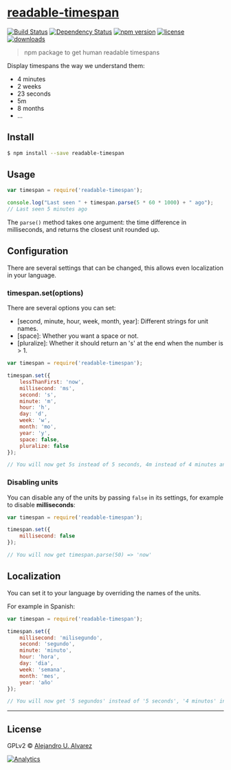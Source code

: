 [readable-timespan](http://urbanoalvarez.es/node-timespan)
=================

[![Build Status](http://img.shields.io/travis/aurbano/node-timespan/master.svg?style=flat-square)](https://travis-ci.org/aurbano/node-timespan)
[![Dependency Status](http://img.shields.io/david/aurbano/node-timespan.svg?style=flat-square)](https://david-dm.org/aurbano/node-timespan)
[![npm version](http://img.shields.io/npm/v/readable-timespan.svg?style=flat-square)](https://www.npmjs.org/package/readable-timespan)
[![license](http://img.shields.io/npm/l/readable-timespan.svg?style=flat-square)](https://www.npmjs.org/package/readable-timespan)
[![downloads](https://img.shields.io/npm/dm/readable-timespan.svg?style=flat-square)](https://www.npmjs.org/package/readable-timespan)

> npm package to get human readable timespans

Display timespans the way we understand them:

* 4 minutes
* 2 weeks
* 23 seconds
* 5m
* 8 months
* ...

## Install

```sh
$ npm install --save readable-timespan
```

## Usage

```js
var timespan = require('readable-timespan');

console.log("Last seen " + timespan.parse(5 * 60 * 1000) + " ago");
// Last seen 5 minutes ago
```

The `parse()` method takes one argument: the time difference in milliseconds, and returns the closest unit rounded up.

## Configuration

There are several settings that can be changed, this allows even localization in your language.

### timespan.set(options)

There are several options you can set:

* [second, minute, hour, week, month, year]: Different strings for unit names.
* [space]: Whether you want a space or not.
* [pluralize]: Whether it should return an 's' at the end when the number is > 1.

```js
var timespan = require('readable-timespan');

timespan.set({
    lessThanFirst: 'now',
    millisecond: 'ms',
    second: 's',
    minute: 'm',
    hour: 'h',
    day: 'd',
    week: 'w',
    month: 'mo',
    year: 'y',
    space: false,
    pluralize: false
});

// You will now get 5s instead of 5 seconds, 4m instead of 4 minutes and so on.
```

### Disabling units

You can disable any of the units by passing `false` in its settings, for example to disable **milliseconds**:


```js
var timespan = require('readable-timespan');

timespan.set({
    millisecond: false
});

// You will now get timespan.parse(50) => 'now' 
```


## Localization

You can set it to your language by overriding the names of the units.

For example in Spanish:
```js
var timespan = require('readable-timespan');

timespan.set({
    millisecond: 'milisegundo',
    second: 'segundo',
    minute: 'minuto',
    hour: 'hora',
    day: 'dia',
    week: 'semana',
    month: 'mes',
    year: 'año'
});

// You will now get '5 segundos' instead of '5 seconds', '4 minutos' instead of '4 minutes' and so on.
```

------ 

## License

GPLv2 © [Alejandro U. Alvarez](http://urbanoalvarez.es)

[![Analytics](https://ga-beacon.appspot.com/UA-3181088-16/node-timespan/readme)](https://github.com/aurbano)
